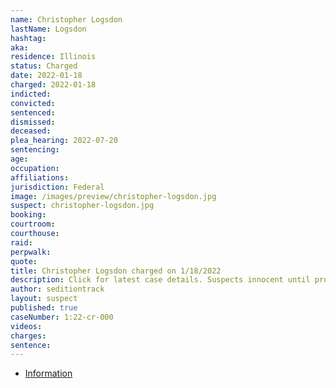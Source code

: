 ```yaml
---
name: Christopher Logsdon
lastName: Logsdon
hashtag:
aka:
residence: Illinois
status: Charged
date: 2022-01-18
charged: 2022-01-18
indicted:
convicted:
sentenced:
dismissed:
deceased:
plea_hearing: 2022-07-20
sentencing:
age:
occupation:
affiliations:
jurisdiction: Federal
image: /images/preview/christopher-logsdon.jpg
suspect: christopher-logsdon.jpg
booking:
courtroom:
courthouse:
raid:
perpwalk:
quote:
title: Christopher Logsdon charged on 1/18/2022
description: Click for latest case details. Suspects innocent until proven guilty.
author: seditiontrack
layout: suspect
published: true
caseNumber: 1:22-cr-000
videos:
charges:
sentence:
---
```


- [Information](https://www.justice.gov/usao-dc/case-multi-defendant/file/1471141/download)
